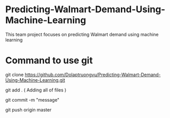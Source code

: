 # Predicting-Walmart-Demand-Using-Machine-Learning
This team project focuses on predicting Walmart demand using machine learning


# Command to use git 

git clone https://github.com/Dolaptruongvu/Predicting-Walmart-Demand-Using-Machine-Learning.git

git add . ( Adding all of files )

git commit -m "message"

git push origin master
